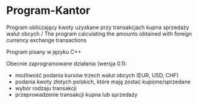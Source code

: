 # Program-Kantor

Program obliczający kwoty uzyskane przy transakcjach kupna sprzedaży walut obcych / The program calculating the amounts obtained with foreign currency exchange transactions

Program pisany w języku C++

Obecnie zaprogramowane działania (wersja 0.1):
- możliwość podania kursów trzech walut obcych (EUR, USD, CHF)
- podania kwoty złotych polskich, które mają zostać kupione/sprzedane
- wybór rodzaju transakcji
- przeprowadzenie transakcji kupna lub sprzedaży
